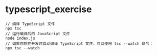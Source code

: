 # typescript_exercise

```shell
// 编译 TypeScript 文件
npx tsc
// 运行编译后的 JavaScript 文件
node index.js
// 如果你想在开发时自动编译 TypeScript 文件，可以使用 tsc --watch 命令：
npx tsc --watch
```
